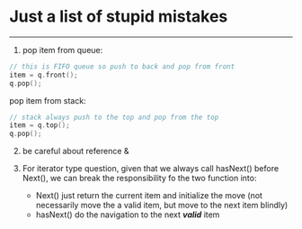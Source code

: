 # Just a list of stupid mistakes
-------
1. pop item from queue:
```cpp
// this is FIFO queue so push to back and pop from front
item = q.front();
q.pop();
```

pop item from stack:
```cpp
// stack always push to the top and pop from the top
item = q.top();
q.pop();
```

2. be careful about reference &

3. For iterator type question, given that we always call hasNext() before
   Next(), we can break the responsibility fo the two function into:
    - Next() just return the current item and initialize the move (not
      necessarily move the a valid item, but move to the next item blindly)
    - hasNext() do the navigation to the next ***valid*** item
